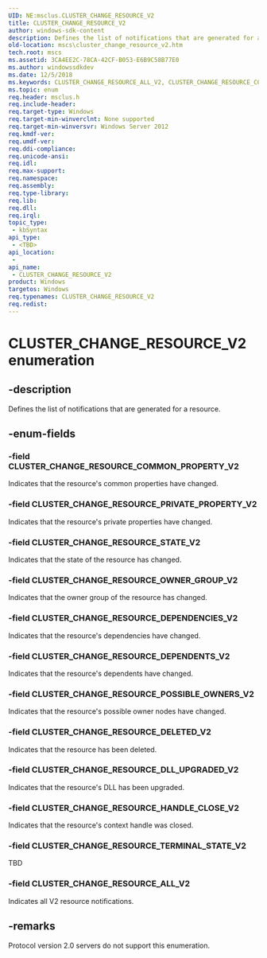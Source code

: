 ```yaml
---
UID: NE:msclus.CLUSTER_CHANGE_RESOURCE_V2
title: CLUSTER_CHANGE_RESOURCE_V2
author: windows-sdk-content
description: Defines the list of notifications that are generated for a resource.
old-location: mscs\cluster_change_resource_v2.htm
tech.root: mscs
ms.assetid: 3CA4EE2C-78CA-42CF-B053-E6B9C58B77E0
ms.author: windowssdkdev
ms.date: 12/5/2018
ms.keywords: CLUSTER_CHANGE_RESOURCE_ALL_V2, CLUSTER_CHANGE_RESOURCE_COMMON_PROPERTY_V2, CLUSTER_CHANGE_RESOURCE_DELETED_V2, CLUSTER_CHANGE_RESOURCE_DEPENDENCIES_V2, CLUSTER_CHANGE_RESOURCE_DEPENDENTS_V2, CLUSTER_CHANGE_RESOURCE_DLL_UPGRADED_V2, CLUSTER_CHANGE_RESOURCE_HANDLE_CLOSE_V2, CLUSTER_CHANGE_RESOURCE_OWNER_GROUP_V2, CLUSTER_CHANGE_RESOURCE_POSSIBLE_OWNERS_V2, CLUSTER_CHANGE_RESOURCE_PRIVATE_PROPERTY_V2, CLUSTER_CHANGE_RESOURCE_STATE_V2, CLUSTER_CHANGE_RESOURCE_TERMINAL_STATE_V2, CLUSTER_CHANGE_RESOURCE_V2, CLUSTER_CHANGE_RESOURCE_V2 enumeration [Failover Cluster], clusapi/CLUSTER_CHANGE_RESOURCE_ALL_V2, clusapi/CLUSTER_CHANGE_RESOURCE_COMMON_PROPERTY_V2, clusapi/CLUSTER_CHANGE_RESOURCE_DELETED_V2, clusapi/CLUSTER_CHANGE_RESOURCE_DEPENDENCIES_V2, clusapi/CLUSTER_CHANGE_RESOURCE_DEPENDENTS_V2, clusapi/CLUSTER_CHANGE_RESOURCE_DLL_UPGRADED_V2, clusapi/CLUSTER_CHANGE_RESOURCE_HANDLE_CLOSE_V2, clusapi/CLUSTER_CHANGE_RESOURCE_OWNER_GROUP_V2, clusapi/CLUSTER_CHANGE_RESOURCE_POSSIBLE_OWNERS_V2, clusapi/CLUSTER_CHANGE_RESOURCE_PRIVATE_PROPERTY_V2, clusapi/CLUSTER_CHANGE_RESOURCE_STATE_V2, clusapi/CLUSTER_CHANGE_RESOURCE_TERMINAL_STATE_V2, clusapi/CLUSTER_CHANGE_RESOURCE_V2, msclus/CLUSTER_CHANGE_RESOURCE_ALL_V2, msclus/CLUSTER_CHANGE_RESOURCE_COMMON_PROPERTY_V2, msclus/CLUSTER_CHANGE_RESOURCE_DELETED_V2, msclus/CLUSTER_CHANGE_RESOURCE_DEPENDENCIES_V2, msclus/CLUSTER_CHANGE_RESOURCE_DEPENDENTS_V2, msclus/CLUSTER_CHANGE_RESOURCE_DLL_UPGRADED_V2, msclus/CLUSTER_CHANGE_RESOURCE_HANDLE_CLOSE_V2, msclus/CLUSTER_CHANGE_RESOURCE_OWNER_GROUP_V2, msclus/CLUSTER_CHANGE_RESOURCE_POSSIBLE_OWNERS_V2, msclus/CLUSTER_CHANGE_RESOURCE_PRIVATE_PROPERTY_V2, msclus/CLUSTER_CHANGE_RESOURCE_STATE_V2, msclus/CLUSTER_CHANGE_RESOURCE_TERMINAL_STATE_V2, msclus/CLUSTER_CHANGE_RESOURCE_V2, mscs.cluster_change_resource_v2
ms.topic: enum
req.header: msclus.h
req.include-header: 
req.target-type: Windows
req.target-min-winverclnt: None supported
req.target-min-winversvr: Windows Server 2012
req.kmdf-ver: 
req.umdf-ver: 
req.ddi-compliance: 
req.unicode-ansi: 
req.idl: 
req.max-support: 
req.namespace: 
req.assembly: 
req.type-library: 
req.lib: 
req.dll: 
req.irql: 
topic_type:
 - kbSyntax
api_type:
 - <TBD>
api_location:
 -
api_name:
 - CLUSTER_CHANGE_RESOURCE_V2
product: Windows
targetos: Windows
req.typenames: CLUSTER_CHANGE_RESOURCE_V2
req.redist: 
---
```


# CLUSTER_CHANGE_RESOURCE_V2 enumeration


## -description


Defines the list of notifications that are generated for a resource.


## -enum-fields




### -field CLUSTER_CHANGE_RESOURCE_COMMON_PROPERTY_V2

Indicates that the resource's common properties have changed.


### -field CLUSTER_CHANGE_RESOURCE_PRIVATE_PROPERTY_V2

Indicates that the resource's private properties have changed.


### -field CLUSTER_CHANGE_RESOURCE_STATE_V2

Indicates that the state of the resource has changed.


### -field CLUSTER_CHANGE_RESOURCE_OWNER_GROUP_V2

Indicates that the owner group of the resource has changed.


### -field CLUSTER_CHANGE_RESOURCE_DEPENDENCIES_V2

Indicates that the resource's dependencies have changed.


### -field CLUSTER_CHANGE_RESOURCE_DEPENDENTS_V2

Indicates that the resource's dependents have changed.


### -field CLUSTER_CHANGE_RESOURCE_POSSIBLE_OWNERS_V2

Indicates that the resource's possible owner nodes have changed.


### -field CLUSTER_CHANGE_RESOURCE_DELETED_V2

Indicates that the resource has been deleted.


### -field CLUSTER_CHANGE_RESOURCE_DLL_UPGRADED_V2

Indicates that the resource's DLL has been upgraded.


### -field CLUSTER_CHANGE_RESOURCE_HANDLE_CLOSE_V2

Indicates that the resource's context handle was closed.


### -field CLUSTER_CHANGE_RESOURCE_TERMINAL_STATE_V2

TBD


### -field CLUSTER_CHANGE_RESOURCE_ALL_V2

Indicates all V2 resource notifications.


## -remarks



Protocol version 2.0 servers do not support this enumeration.



